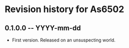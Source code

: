 # Revision history for As6502

## 0.1.0.0 -- YYYY-mm-dd

* First version. Released on an unsuspecting world.
